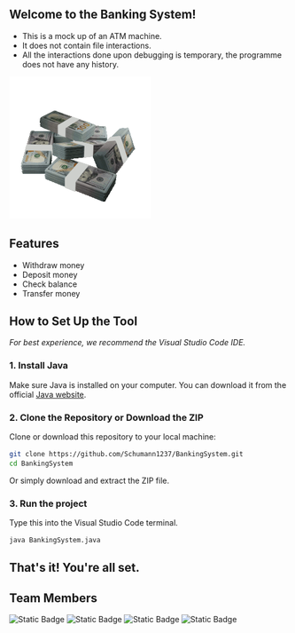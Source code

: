## Welcome to the Banking System!
- This is a mock up of an ATM machine.
- It does not contain file interactions.
- All the interactions done upon debugging is temporary, the programme does not have any history.

![monies](money-6509_256.gif)

## Features
- Withdraw money
- Deposit money
- Check balance
- Transfer money

## How to Set Up the Tool
*For best experience, we recommend the Visual Studio Code IDE.*

### 1. Install Java 

Make sure Java is installed on your computer. You can download it from the official [Java website](https://www.java.com/download/ie_manual.jsp).

### 2. Clone the Repository or Download the ZIP
Clone or download this repository to your local machine:

```bash
git clone https://github.com/Schumann1237/BankingSystem.git
cd BankingSystem
```
Or simply download and extract the ZIP file.

### 3. Run the project
Type this into the Visual Studio Code terminal.

```bash
java BankingSystem.java
```

## That's it! You're all set.

## Team Members 
![Static Badge](https://img.shields.io/badge/Eilli-FE4164)
![Static Badge](https://img.shields.io/badge/Isaac-005C29)
![Static Badge](https://img.shields.io/badge/Nicholas-00A19B)
![Static Badge](https://img.shields.io/badge/Shazwi-1035AC)



